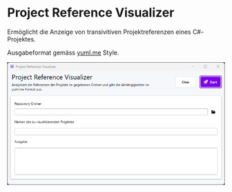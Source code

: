 # Project Reference Visualizer
Ermöglicht die Anzeige von transivitiven Projektreferenzen eines C#-Projektes.

Ausgabeformat gemäss [yuml.me](https://yuml.me/) Style.

![Screenshot](Screenshot.png)